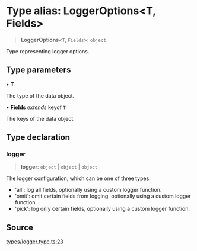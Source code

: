 # Type alias: LoggerOptions\<T, Fields\>

> **LoggerOptions**\<`T`, `Fields`\>: `object`

Type representing logger options.

## Type parameters

• **T**

The type of the data object.

• **Fields** *extends* keyof `T`

The keys of the data object.

## Type declaration

### logger

> **logger**: `object` \| `object` \| `object`

The logger configuration, which can be one of three types:
- 'all': log all fields, optionally using a custom logger function.
- 'omit': omit certain fields from logging, optionally using a custom logger function.
- 'pick': log only certain fields, optionally using a custom logger function.

## Source

[types/logger.type.ts:23](https://github.com/lehuygiang28/vnpay/blob/ffb3f1a6e2e5cee6cec7ba4f806a92950f9f7872/src/types/logger.type.ts#L23)

